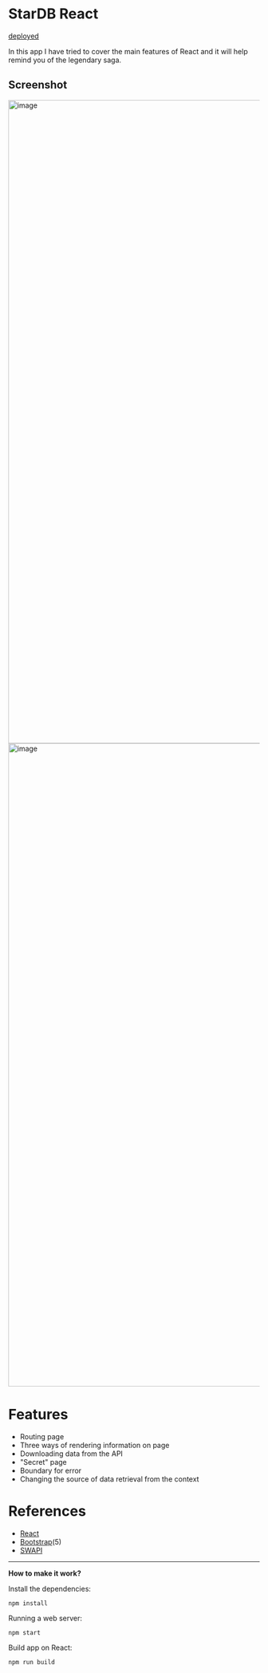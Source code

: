 # StarDB React 

[deployed](https://stardb-a799e.web.app/)

In this app I have tried to cover the main features of React and it will help remind you of the legendary saga.

## Screenshot

<img width="1290" alt="image" src="https://user-images.githubusercontent.com/113831614/217512318-fcb13a47-9e37-4bd8-af89-050cfa8a54cf.png">

<img width="1290" alt="image" src="https://user-images.githubusercontent.com/113831614/217512516-2937b174-4ea2-4b91-9702-61e862bb8791.png">



# Features
- Routing page
- Three ways of rendering information on page
- Downloading data from the API 
- "Secret" page 
- Boundary for error
- Сhanging the source of data retrieval from the context

# References
- [React](https://ru.reactjs.org)
- [Bootstrap](https://getbootstrap.com)(5)
- [SWAPI](https://swapi.dev/api)


---
**How to make it work?**

Install the dependencies:
```shell
npm install
```
Running a web server:
```shell
npm start 
```
Build app on React:
```shell
npm run build 
```



